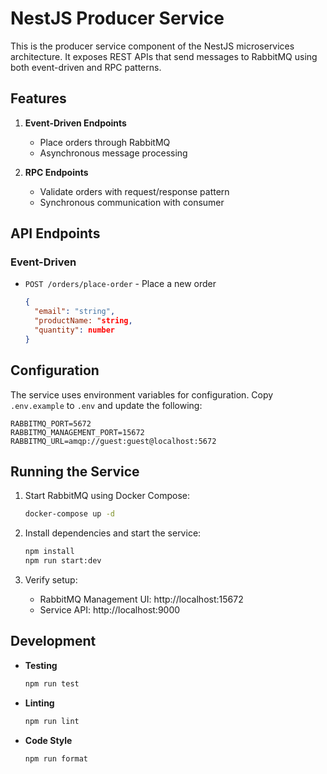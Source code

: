 # NestJS Producer Service

This is the producer service component of the NestJS microservices architecture. It exposes REST APIs that send messages to RabbitMQ using both event-driven and RPC patterns.

## Features

1. **Event-Driven Endpoints**
   - Place orders through RabbitMQ
   - Asynchronous message processing

2. **RPC Endpoints**
   - Validate orders with request/response pattern
   - Synchronous communication with consumer

## API Endpoints

### Event-Driven

- `POST /orders/place-order` - Place a new order
  ```json
  {
    "email": "string",
    "productName: "string,
    "quantity": number
  }
  ```

## Configuration

The service uses environment variables for configuration. Copy `.env.example` to `.env` and update the following:

```env
RABBITMQ_PORT=5672
RABBITMQ_MANAGEMENT_PORT=15672
RABBITMQ_URL=amqp://guest:guest@localhost:5672
```

## Running the Service

1. Start RabbitMQ using Docker Compose:
   ```bash
   docker-compose up -d
   ```

2. Install dependencies and start the service:
   ```bash
   npm install
   npm run start:dev
   ```

3. Verify setup:
   - RabbitMQ Management UI: http://localhost:15672
   - Service API: http://localhost:9000

## Development

- **Testing**
  ```bash
  npm run test
  ```

- **Linting**
  ```bash
  npm run lint
  ```

- **Code Style**
  ```bash
  npm run format
  ```
